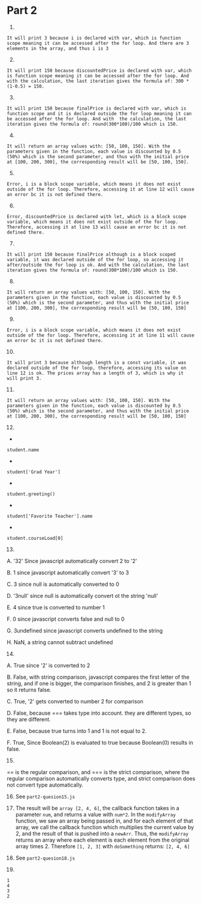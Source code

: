 # Part 2

1. 
```
It will print 3 because i is declared with var, which is function scope meaning it can be accessed after the for loop. And there are 3 elements in the array, and thus i is 3
```

2. 
```
It will print 150 because discountedPrice is declared with var, which is function scope meaning it can be accessed after the for loop. And with the calculation, the last iteration gives the formula of: 300 * (1-0.5) = 150. 
```

3. 

```
It will print 150 because finalPrice is declared with var, which is function scope and it is declared outside the for loop meaning it can be accessed after the for loop. And with  the calculation, the last iteration gives the formula of: round(300*100)/100 which is 150. 
```

4. 

```
It will return an array values with: [50, 100, 150]. With the parameters given in the function, each value is discounted by 0.5 (50%) which is the second parameter, and thus with the initial price at [100, 200, 300], the corresponding result will be [50, 100, 150].
```

5. 
```
Error, i is a block scope variable, which means it does not exist outside of the for loop. Therefore, accessing it at line 12 will cause an error bc it is not defined there. 
```

6. 
```
Error, discountedPrice is declared with let, which is a block scope variable, which means it does not exist outside of the for loop. Therefore, accessing it at line 13 will cause an error bc it is not defined there. 
```

7. 
```
It will print 150 because finalPrice although is a block scoped variable, it was declared outside of the for loop, so accessing it after/outside the for loop is ok. And with the calculation, the last iteration gives the formula of: round(300*100)/100 which is 150. 
```

8. 
```
It will return an array values with: [50, 100, 150]. With the parameters given in the function, each value is discounted by 0.5 (50%) which is the second parameter, and thus with the initial price at [100, 200, 300], the corresponding result will be [50, 100, 150]
```

9. 
```
Error, i is a block scope variable, which means it does not exist outside of the for loop. Therefore, accessing it at line 11 will cause an error bc it is not defined there. 
```

10. 
```
It will print 3 because although length is a const variable, it was declared outside of the for loop, therefore, accessing its value on line 12 is ok. The prices array has a length of 3, which is why it will print 3. 
```

11. 
```
It will return an array values with: [50, 100, 150]. With the parameters given in the function, each value is discounted by 0.5 (50%) which is the second parameter, and thus with the initial price at [100, 200, 300], the corresponding result will be [50, 100, 150]
```

12. 
- 
```
student.name
```
- 
```
student['Grad Year']
```
- 
```
student.greeting()
```
- 
```
student['Favorite Teacher'].name
```
- 
```
student.courseLoad[0]
```

13. 
A. '32' Since javascript automatically convert 2 to '2'

B. 1 since javascript automatically convert '3' to 3

C. 3 since null is automatically converted to 0

D. '3null' since null is automatically convert ot the string 'null'

E. 4 since true is converted to number 1

F. 0 since javascript converts false and null to 0

G. 3undefined since javascript converts undefined to the string

H. NaN, a string cannot subtract undefined

14. 
A. True since '2' is converted to 2

B. False, with string comparison, javascript compares the first letter of the string, and if one is bigger, the comparison finishes, and 2 is greater than 1 so it returns false. 

C. True, '2' gets converted to number 2 for comparison

D. False, because === takes type into account. they are different types, so they are different. 

E. False, because true turns into 1 and 1 is not equal to 2. 

F. True, Since Boolean(2) is evaluated to true because Boolean(0) results in false. 

15. 
== is the regular comparison, and === is the strict comparison, where the regular comparison automatically converts type, and strict comparison does not convert type automatically. 

16. See `part2-quesion15.js`

17. The result will be `array [2, 4, 6]`, the callback function takes in a parameter `num`, and returns a value with `num*2`. In the `modifyArray` function, we saw an array being passed in, and for each element of that array, we call the callback function which multiplies the current value by 2, and the result of that is pushed into a `newArr`. Thus, the `modifyArray` returns an array where each element is each element from the original array times 2. Therefore `[1, 2, 3]` with `doSomething` returns: `[2, 4, 6]`

18. See `part2-quesion18.js`

19. 
```
1
4
3
2
```
